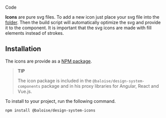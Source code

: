 <bal-doc-banner id="story--foundation-typography-code--heading-and-display" subtitle="Foundation/Typography" color="purple">Code</bal-doc-banner>

<bal-doc-lead>
  <b>Icons</b> are pure svg files. To add a new icon just place your svg file into the
  <a href="https://github.com/baloise/design-system/tree/master/packages/icons/svg">folder</a>. Then the build script
  will automatically optimize the svg and provide it to the component. It is important that the svg icons are made with
  fill elements instead of strokes.
</bal-doc-lead>

## Installation

The icons are provide as a [NPM package](https://www.npmjs.com/package/@baloise/design-system-icons).

> **TIP**
>
> The icon package is included in the `@baloise/design-system-components` package and in his proxy libraries for Angular, React and Vue.js.

To install to your project, run the following command.

```
npm install @baloise/design-system-icons
```
